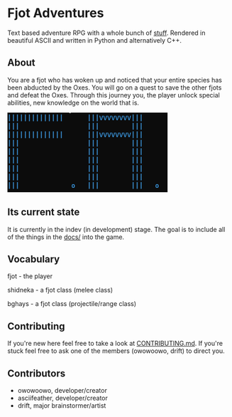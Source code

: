 # Fjot Adventures
Text based adventure RPG with a whole bunch of [stuff](./docs). Rendered in beautiful ASCII and written in Python and alternatively C++.

## About
You are a fjot who has woken up and noticed that your entire species has been abducted by the Oxes. You will go on a quest to save the other fjots and defeat the Oxes. Through this journey you, the player unlock special abilities, new knowledge on the world that is.

![fjot adventures picture](./fjotAdventures.png)

## Its current state
It is currently in the indev (in development) stage. The goal is to include all of the things in the [docs/](./docs) into the game.

## Vocabulary
fjot - the player

shidneka - a fjot class (melee class)

bghays - a fjot class (projectile/range class)

## Contributing
If you're new here feel free to take a look at [CONTRIBUTING.md](./CONTRIBUTING.md). If you're stuck feel free to ask one of the members (owowoowo, drift) to direct you.

## Contributors
- owowoowo, developer/creator
- asciifeather, developer/creator
- drift, major brainstormer/artist
